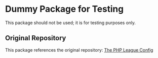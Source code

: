 # Dummy Package for Testing

This package should not be used; it is for testing purposes only.

## Original Repository
This package references the original repository: [The PHP League Config](https://github.com/thephpleague/config)

